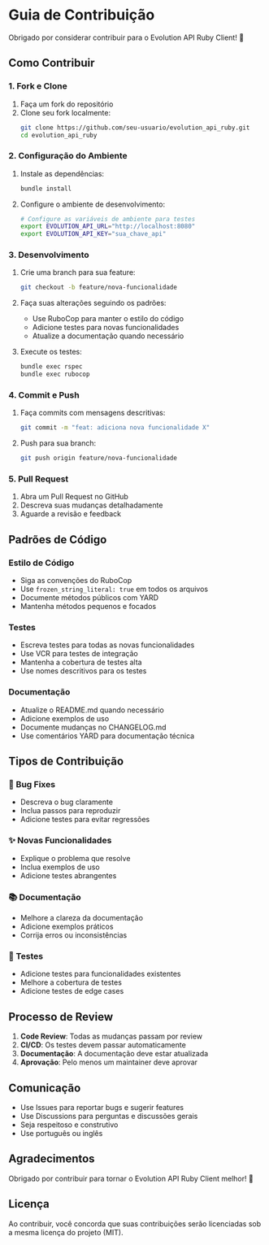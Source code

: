 # Guia de Contribuição

Obrigado por considerar contribuir para o Evolution API Ruby Client! 🚀

## Como Contribuir

### 1. Fork e Clone

1. Faça um fork do repositório
2. Clone seu fork localmente:
   ```bash
   git clone https://github.com/seu-usuario/evolution_api_ruby.git
   cd evolution_api_ruby
   ```

### 2. Configuração do Ambiente

1. Instale as dependências:
   ```bash
   bundle install
   ```

2. Configure o ambiente de desenvolvimento:
   ```bash
   # Configure as variáveis de ambiente para testes
   export EVOLUTION_API_URL="http://localhost:8080"
   export EVOLUTION_API_KEY="sua_chave_api"
   ```

### 3. Desenvolvimento

1. Crie uma branch para sua feature:
   ```bash
   git checkout -b feature/nova-funcionalidade
   ```

2. Faça suas alterações seguindo os padrões:
   - Use RuboCop para manter o estilo do código
   - Adicione testes para novas funcionalidades
   - Atualize a documentação quando necessário

3. Execute os testes:
   ```bash
   bundle exec rspec
   bundle exec rubocop
   ```

### 4. Commit e Push

1. Faça commits com mensagens descritivas:
   ```bash
   git commit -m "feat: adiciona nova funcionalidade X"
   ```

2. Push para sua branch:
   ```bash
   git push origin feature/nova-funcionalidade
   ```

### 5. Pull Request

1. Abra um Pull Request no GitHub
2. Descreva suas mudanças detalhadamente
3. Aguarde a revisão e feedback

## Padrões de Código

### Estilo de Código

- Siga as convenções do RuboCop
- Use `frozen_string_literal: true` em todos os arquivos
- Documente métodos públicos com YARD
- Mantenha métodos pequenos e focados

### Testes

- Escreva testes para todas as novas funcionalidades
- Use VCR para testes de integração
- Mantenha a cobertura de testes alta
- Use nomes descritivos para os testes

### Documentação

- Atualize o README.md quando necessário
- Adicione exemplos de uso
- Documente mudanças no CHANGELOG.md
- Use comentários YARD para documentação técnica

## Tipos de Contribuição

### 🐛 Bug Fixes

- Descreva o bug claramente
- Inclua passos para reproduzir
- Adicione testes para evitar regressões

### ✨ Novas Funcionalidades

- Explique o problema que resolve
- Inclua exemplos de uso
- Adicione testes abrangentes

### 📚 Documentação

- Melhore a clareza da documentação
- Adicione exemplos práticos
- Corrija erros ou inconsistências

### 🧪 Testes

- Adicione testes para funcionalidades existentes
- Melhore a cobertura de testes
- Adicione testes de edge cases

## Processo de Review

1. **Code Review**: Todas as mudanças passam por review
2. **CI/CD**: Os testes devem passar automaticamente
3. **Documentação**: A documentação deve estar atualizada
4. **Aprovação**: Pelo menos um maintainer deve aprovar

## Comunicação

- Use Issues para reportar bugs e sugerir features
- Use Discussions para perguntas e discussões gerais
- Seja respeitoso e construtivo
- Use português ou inglês

## Agradecimentos

Obrigado por contribuir para tornar o Evolution API Ruby Client melhor! 🌟

## Licença

Ao contribuir, você concorda que suas contribuições serão licenciadas sob a mesma licença do projeto (MIT).
